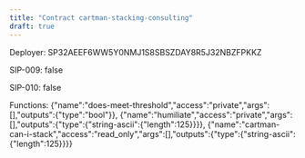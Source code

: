 ```yaml
---
title: "Contract cartman-stacking-consulting"
draft: true
---
```

Deployer: SP32AEEF6WW5Y0NMJ1S8SBSZDAY8R5J32NBZFPKKZ

SIP-009: false

SIP-010: false

Functions:
{"name":"does-meet-threshold","access":"private","args":[],"outputs":{"type":"bool"}}, {"name":"humiliate","access":"private","args":[],"outputs":{"type":{"string-ascii":{"length":125}}}}, {"name":"cartman-can-i-stack","access":"read_only","args":[],"outputs":{"type":{"string-ascii":{"length":125}}}}
